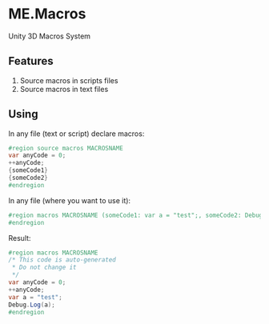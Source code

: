 # ME.Macros
Unity 3D Macros System

## Features

1. Source macros in scripts files
2. Source macros in text files

## Using

In any file (text or script) declare macros:
```C#
#region source macros MACROSNAME
var anyCode = 0;
++anyCode;
{someCode1}
{someCode2}
#endregion
```

In any file (where you want to use it):
```C#
#region macros MACROSNAME (someCode1: var a = "test";, someCode2: Debug.Log(a);)
#endregion
```

Result:
```C#
#region macros MACROSNAME
/* This code is auto-generated
 * Do not change it
 */
var anyCode = 0;
++anyCode;
var a = "test";
Debug.Log(a);
#endregion
```
